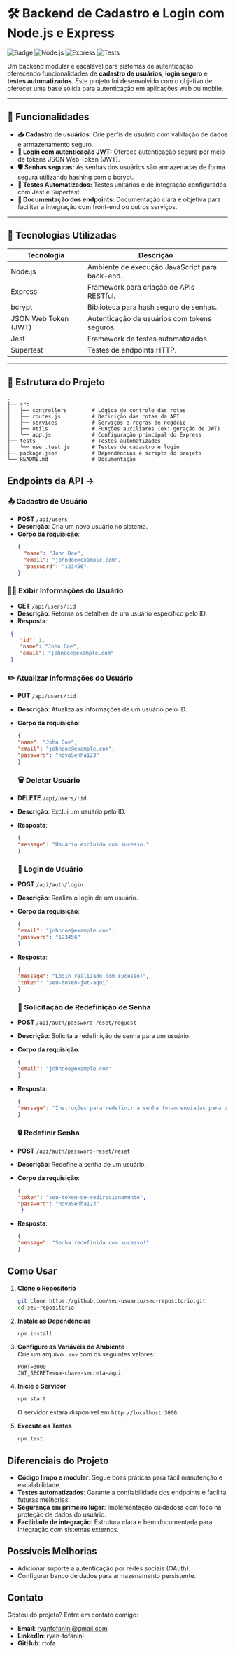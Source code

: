 # 🛠️ Backend de Cadastro e Login com Node.js e Express

![Badge](https://img.shields.io/badge/Status-Concluído-green)
![Node.js](https://img.shields.io/badge/Node.js-16%2B-green)
![Express](https://img.shields.io/badge/Express-4.x-blue)
![Tests](https://img.shields.io/badge/Tests-Jest-orange)


Um backend modular e escalável para sistemas de autenticação, oferecendo funcionalidades de **cadastro de usuários**, **login seguro** e **testes automatizados**. Este projeto foi desenvolvido com o objetivo de oferecer uma base sólida para autenticação em aplicações web ou mobile.

---

## 🎯 **Funcionalidades**

- **📥 Cadastro de usuários:** Crie perfis de usuário com validação de dados e armazenamento seguro.
- **🔑 Login com autenticação JWT:** Oferece autenticação segura por meio de tokens JSON Web Token (JWT).
- **🛡️ Senhas seguras:** As senhas dos usuários são armazenadas de forma segura utilizando hashing com o bcrypt.
- **🧪 Testes Automatizados:** Testes unitários e de integração configurados com Jest e Supertest.
- **📄 Documentação dos endpoints:** Documentação clara e objetiva para facilitar a integração com front-end ou outros serviços.

---

## 🚀 **Tecnologias Utilizadas**

| Tecnologia   | Descrição                                                                 |
|--------------|---------------------------------------------------------------------------|
| Node.js      | Ambiente de execução JavaScript para back-end.                           |
| Express      | Framework para criação de APIs RESTful.                                  |
| bcrypt       | Biblioteca para hash seguro de senhas.                                   |
| JSON Web Token (JWT) | Autenticação de usuários com tokens seguros.                     |
| Jest         | Framework de testes automatizados.                                       |
| Supertest    | Testes de endpoints HTTP.                                                |

---

## 📂 **Estrutura do Projeto**

```plaintext
.
├── src
│   ├── controllers        # Lógica de controle das rotas
│   ├── routes.js          # Definição das rotas da API
│   ├── services           # Serviços e regras de negócio
│   ├── utils              # Funções auxiliares (ex: geração de JWT)
│   └── app.js             # Configuração principal do Express
├── tests                  # Testes automatizados
│   └── user.test.js       # Testes de cadastro e login
├── package.json           # Dependências e scripts do projeto
└── README.md              # Documentação
```

## Endpoints da API ->
### 📥 Cadastro de Usuário
- **POST** `/api/users`
- **Descrição**: Cria um novo usuário no sistema.
- **Corpo da requisição**:
  ```json
  {
    "name": "John Doe",
    "email": "johndoe@example.com",
    "password": "123456"
  }

### 🧑‍💻 Exibir Informações do Usuário
- **GET** `/api/users/:id`
- **Descrição**: Retorna os detalhes de um usuário específico pelo ID.
- **Resposta**:
```json
 {
    "id": 1,
    "name": "John Doe",
    "email": "johndoe@example.com"
 }
```
### ✏️ Atualizar Informações do Usuário
- **PUT** `/api/users/:id`
- **Descrição**: Atualiza as informações de um usuário pelo ID.
- **Corpo da requisição**:
  ```json
  {
  "name": "John Doe",
  "email": "johndoe@example.com",
  "password": "novaSenha123"
  }
  
  ```
  ### 🗑️ Deletar Usuário
- **DELETE** `/api/users/:id`
- **Descrição**: Exclui um usuário pelo ID.
- **Resposta**:
  ```json
  {
  "message": "Usuário excluído com sucesso."
  }
    ```
  
  ### 🔑 Login de Usuário
- **POST** `/api/auth/login`
- **Descrição**: Realiza o login de um usuário.
- **Corpo da requisição**:
  ```json
  {
  "email": "johndoe@example.com",
  "password": "123456"
  }
  ```
- **Resposta**:
    ```json
  {
  "message": "Login realizado com sucesso!",
  "token": "seu-token-jwt-aqui"
  }
  ```

  ### 🔑 Solicitação de Redefinição de Senha
- **POST** `/api/auth/password-reset/request`
- **Descrição**: Solicita a redefinição de senha para um usuário.
- **Corpo da requisição**:
  ```json
  {
  "email": "johndoe@example.com"
  }
  ```
- **Resposta**:
    ```json
  {
  "message": "Instruções para redefinir a senha foram enviadas para o e-mail."
  }
  ```
  
  ### 🔒 Redefinir Senha
- **POST** `/api/auth/password-reset/reset`
- **Descrição**: Redefine a senha de um usuário.
- **Corpo da requisição**:
  ```json
  {
  "token": "seu-token-de-redirecionamento",
  "password": "novaSenha123"
   }
  ```
- **Resposta**:
    ```json
  {
  "message": "Senha redefinida com sucesso!"
  }
  ```
## Como Usar

1. **Clone o Repositório**

    ```bash
    git clone https://github.com/seu-usuario/seu-repositorio.git
    cd seu-repositorio
    ```

2. **Instale as Dependências**

    ```bash
    npm install
    ```

3. **Configure as Variáveis de Ambiente**  
   Crie um arquivo `.env` com os seguintes valores:
    ```env
    PORT=3000
    JWT_SECRET=sua-chave-secreta-aqui
    ```

4. **Inicie o Servidor**

    ```bash
    npm start
    ```

   O servidor estará disponível em `http://localhost:3000`.

5. **Execute os Testes**

    ```bash
    npm test
    ```

## Diferenciais do Projeto

* **Código limpo e modular**: Segue boas práticas para fácil manutenção e escalabilidade.
* **Testes automatizados**: Garante a confiabilidade dos endpoints e facilita futuras melhorias.
* **Segurança em primeiro lugar**: Implementação cuidadosa com foco na proteção de dados do usuário.
* **Facilidade de integração**: Estrutura clara e bem documentada para integração com sistemas externos.

## Possíveis Melhorias

* Adicionar suporte a autenticação por redes sociais (OAuth).
* Configurar banco de dados para armazenamento persistente.

## Contato

Gostou do projeto? Entre em contato comigo:

* **Email**: ryantofanini@gmail.com 
* **LinkedIn**: ryan-tofanini
* **GitHub**: rtofa